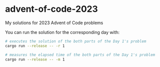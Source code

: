 # advent-of-code-2023
My  solutions for 2023 Advent of Code problems

You can run the solution for the corresponding day with:
```bash
# executes the solution of the both parts of the Day 1's problem
cargo run --release -- -r 1

# measures the elapsed time of the both parts of the Day 1's problem
cargo run --release -- -m 1

```
